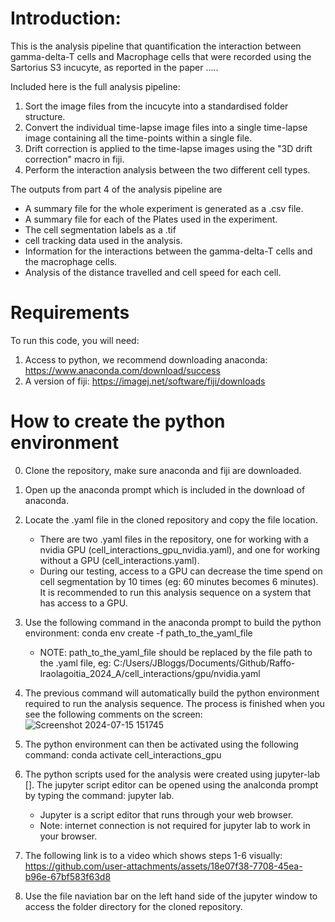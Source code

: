 # **Introduction**: 

This is the analysis pipeline that quantification the interaction between gamma-delta-T cells and Macrophage cells that were recorded using the Sartorius S3 incucyte, as reported in the paper ..... 

Included here is the full analysis pipeline: 
  1. Sort the image files from the incucyte into a standardised folder structure.
  2. Convert the individual time-lapse image files into a single time-lapse image containing all the time-points within a single file.
  3. Drift correction is applied to the time-lapse images using the "3D drift correction" macro in fiji.
  4. Perform the interaction analysis between the two different cell types.

The outputs from part 4 of the analysis pipeline are
  - A summary file for the whole experiment is generated as a .csv file.
  - A summary file for each of the Plates used in the experiment.
  - The cell segmentation labels as a .tif
  - cell tracking data used in the analysis.
  - Information for the interactions between the gamma-delta-T cells and the macrophage cells.
  - Analysis of the distance travelled and cell speed for each cell. 

# **Requirements** 

To run this code, you will need: 
  1. Access to python, we recommend downloading anaconda: https://www.anaconda.com/download/success
  2. A version of fiji: https://imagej.net/software/fiji/downloads

# **How to create the python environment**

  0. Clone the repository, make sure anaconda and fiji are downloaded. 

  1. Open up the anaconda prompt which is included in the download of anaconda.

  2. Locate the .yaml file in the cloned repository and copy the file location.
     - There are two .yaml files in the repository, one for working with a nvidia GPU (cell_interactions_gpu_nvidia.yaml), and one for working without a GPU (cell_interactions.yaml).
     - During our testing, access to a GPU can decrease the time spend on cell segmentation by 10 times (eg: 60 minutes becomes 6 minutes). It is recommended to run this analysis sequence on a system that has access to a GPU.

  3. Use the following command in the anaconda prompt to build the python environment: conda env create -f path_to_the_yaml_file
     - NOTE: path_to_the_yaml_file should be replaced by the file path to the .yaml file, eg: C:/Users/JBloggs/Documents/Github/Raffo-Iraolagoitia_2024_A/cell_interactions/gpu/nvidia.yaml

  4. The previous command will automatically build the python environment required to run the analysis sequence. The process is finished when you see the following comments on the screen: 
![Screenshot 2024-07-15 151745](https://github.com/user-attachments/assets/071dd6f4-c654-4bd1-b223-206c20126dff)

  5. The python environment can then be activated using the following command: conda activate cell_interactions_gpu

  6. The python scripts used for the analysis were created using jupyter-lab []. The jupyter script editor can be opened using the analconda prompt by typing the command: jupyter lab.
      - Jupyter is a script editor that runs through your web browser.
      - Note: internet connection is not required for jupyter lab to work in your browser. 

  7. The following link is to a video which shows steps 1-6 visually: https://github.com/user-attachments/assets/18e07f38-7708-45ea-b96e-67bf583f63d8

  8. Use the file naviation bar on the left hand side of the jupyter window to access the folder directory for the cloned repository.




